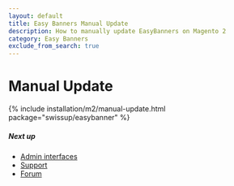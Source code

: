 ```yaml
---
layout: default
title: Easy Banners Manual Update
description: How to manually update EasyBanners on Magento 2
category: Easy Banners
exclude_from_search: true
---
```


# Manual Update

{% include installation/m2/manual-update.html package="swissup/easybanner" %}

##### Next up

 -  [Admin interfaces](/m2/extensions/easybanners/interfaces/)
 -  [Support](https://swissuplabs.com/contacts/)
 -  [Forum](https://swissuplabs.com/magento-forum/)
